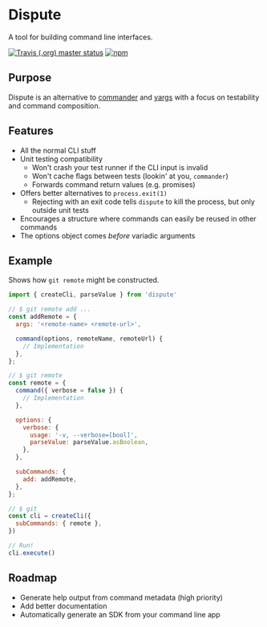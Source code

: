 # Dispute
A tool for building command line interfaces.

[![Travis (.org) master status](https://img.shields.io/travis/PsychoLlama/dispute/master.svg?style=popout-square)](https://travis-ci.org/PsychoLlama/dispute)
[![npm](https://img.shields.io/npm/v/dispute.svg?style=popout-square)](https://www.npmjs.com/package/dispute)

## Purpose
Dispute is an alternative to [commander](https://www.npmjs.com/package/commander) and [yargs](https://www.npmjs.com/package/yargs) with a focus on testability and command composition.

## Features
- All the normal CLI stuff
- Unit testing compatibility
  - Won't crash your test runner if the CLI input is invalid
  - Won't cache flags between tests (lookin' at you, `commander`)
  - Forwards command return values (e.g. promises)
- Offers better alternatives to `process.exit(1)`
  - Rejecting with an exit code tells `dispute` to kill the process, but only outside unit tests
- Encourages a structure where commands can easily be reused in other commands
- The options object comes _before_ variadic arguments

## Example
Shows how `git remote` might be constructed.

```js
import { createCli, parseValue } from 'dispute'

// $ git remote add ...
const addRemote = {
  args: '<remote-name> <remote-url>',

  command(options, remoteName, remoteUrl) {
    // Implementation
  },
};

// $ git remote
const remote = {
  command({ verbose = false }) {
    // Implementation
  },

  options: {
    verbose: {
      usage: '-v, --verbose=[bool]',
      parseValue: parseValue.asBoolean,
    },
  },

  subCommands: {
    add: addRemote,
  },
};

// $ git
const cli = createCli({
  subCommands: { remote },
})

// Run!
cli.execute()
```

## Roadmap
- Generate help output from command metadata (high priority)
- Add better documentation
- Automatically generate an SDK from your command line app
